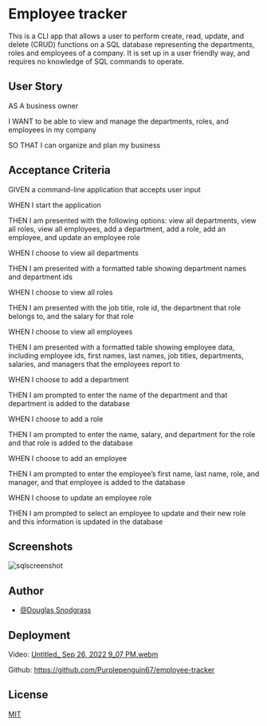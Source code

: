 
# Employee tracker

This is a CLI app that allows a user to perform create, read, update, and delete (CRUD) functions on a SQL database representing the departments, roles and employees of a company. It is set up in a user friendly way, and requires no knowledge of SQL commands to operate.

## User Story

AS A business owner

I WANT to be able to view and manage the departments, roles, and employees in my company

SO THAT I can organize and plan my business

## Acceptance Criteria

GIVEN a command-line application that accepts user input

WHEN I start the application

THEN I am presented with the following options: view all departments, view all roles, view all employees, add a department, add a role, add an employee, and update an employee role

WHEN I choose to view all departments

THEN I am presented with a formatted table showing department names and department ids

WHEN I choose to view all roles

THEN I am presented with the job title, role id, the department that role belongs to, and the salary for that role

WHEN I choose to view all employees

THEN I am presented with a formatted table showing employee data, including employee ids, first names, last names, job titles, departments, salaries, and managers that the employees report to

WHEN I choose to add a department

THEN I am prompted to enter the name of the department and that department is added to the database

WHEN I choose to add a role

THEN I am prompted to enter the name, salary, and department for the role and that role is added to the database

WHEN I choose to add an employee

THEN I am prompted to enter the employee’s first name, last name, role, and manager, and that employee is added to the database

WHEN I choose to update an employee role

THEN I am prompted to select an employee to update and their new role and this information is updated in the database



## Screenshots

![sqlscreenshot](https://user-images.githubusercontent.com/103548864/192429311-0d321864-f883-4deb-8b15-44357f0a1982.png)


## Author

- [@Douglas Snodgrass](https://www.github.com/purplepenguin67)


## Deployment

Video: [Untitled_ Sep 26, 2022 9_07 PM.webm](https://user-images.githubusercontent.com/103548864/192429938-50abf34c-02f9-412f-80ba-a96bd1e6bd5a.webm)



Github: https://github.com/Purplepenguin67/employee-tracker



## License

[MIT](https://choosealicense.com/licenses/mit/)

